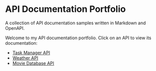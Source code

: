 # API Documentation Portfolio
A collection of API documentation samples written in Markdown and OpenAPI.

Welcome to my API documentation portfolio. Click on an API to view its documentation:

- [Task Manager API](task-manager-api.md)
- [Weather API](weather-api.md)
- [Movie Database API](movie-database-api.md)
